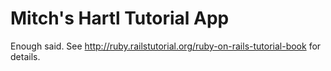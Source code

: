 # Mitch's Hartl Tutorial App

Enough said.  See http://ruby.railstutorial.org/ruby-on-rails-tutorial-book for details.
